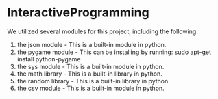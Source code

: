 # InteractiveProgramming
We utilized several modules for this project, including the following:
  1. the json module - This is a built-in module in python.
  2. the pygame module - This can be installing by running: sudo apt-get install python-pygame
  3. the sys module - This is a built-in module in python.
  4. the math library - This is a built-in library in python.
  5. the random library - This is a built-in library in python.
  6. the csv module - This is a built-in module in python.
